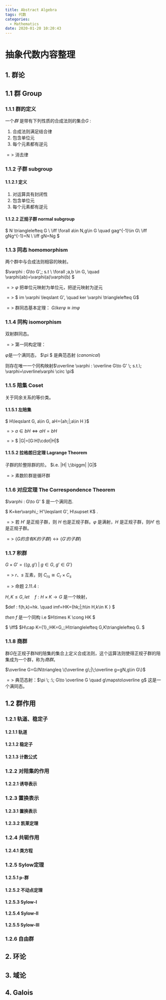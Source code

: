 ```yaml
---
title: Abstract Algebra
tags: 代数
categories:
  - Mathematics
date: 2020-01-20 10:20:43
---
```


# 抽象代数内容整理

## 1. 群论

## 1.1 群 Group

### 1.1.1 群的定义

一个*群* 是带有下列性质的合成法则的集合$G$ :

1. 合成法则满足结合律
2. 包含单位元
3. 每个元素都有逆元



$=>$ 消去律



### 1.1.2 子群 subgroup

#### 1.1.2.1 定义

1. 对运算具有封闭性
2. 包含单位元
3. 每个元素都有逆元



#### 1.1.2.2 正规子群 normal subgroup

$ N \trianglelefteq G \\ \iff \forall a\in N,g\in G \quad gag^{-1}\in G\\ \iff gNg^{-1}=N \\ \iff gN=Ng $



### 1.1.3 同态 homomorphism

两个群中与合成法则相容的映射。

$\varphi : G\to G',\; s.t \\ \forall \;a,b \in G, \quad \varphi(ab)=\varphi(a)\varphi(b)  $



$=>$ $\varphi$ 把单位元映射为单位元，把逆元映射为逆元

$=>$ $ im \varphi \leqslant G', \quad ker \varphi \trianglelefteq G$ 

$=>$ 群同态基本定理： $G/ker\varphi \;\cong\; im\varphi$



### 1.1.4 同构 isomorphism 

双射群同态。



$=>$ 第一同构定理：

 $ \varphi$是一个满同态， $\pi $ 是典范态射 $(canonical)$ 

则存在唯一一个同构映射$\overline \varphi : \overline G\to G' \; s.t.\; \varphi=\overline\varphi \circ \pi$



### 1.1.5 陪集 Coset

关于同余关系的等价类。

#### 1.1.5.1 左陪集 

$ H\leqslant G, a\in G, aH=\{ah\;|\;a\in H  \}$ 



$=>$ $a\in bH \Leftrightarrow aH=bH$

$=>$ $ |G|=[G:H]\cdot|H|$



#### 1.1.5.2 拉格朗日定理 Lagrange Theorem

子群的阶整除群的阶。 $i.e. |H| \;\biggm| |G|$



$=>$ 素数阶群是循环群

  

### 1.1.6 对应定理 The Correspondence Theorem 

$\varphi : G\to G' $ 是一个满同态.

$ K=ker\varphi,\; H'\leqslant G', H\supset K$ .

$=>$ 若 $H'$ 是正规子群，则 $H$ 也是正规子群。$\varphi$ 是满射，$H$ 是正规子群，则$H'$ 也是正规子群。

$=>$ $\{G的含有K的子群 \}\longleftrightarrow \{G'的子群\}$



### 1.1.7 积群

$G\times G'=\{(g,g') \;|\;g\in G,\; g'\in G'\}$



$=>$ $r$、$s$ 互素，则 $C_{rs}\cong C_r\times C_s$

$=>$ 命题 $2.11.4$ :

$H,K \leqslant G, let \quad f:H\times K \to G$ 是一个映射，

$def : f(h,k)=hk. \quad imf=HK=\{hk\;|\;h\in H,k\in K \} $

$then$ $f$  是一个同构   i.e  $H\times K \cong HK $ 

$ \iff$ $H\cap K={1},\;HK=G,\;\;H\trianglelefteq G,K\trianglelefteq G.  $



### 1.1.8 商群

群$G$在正规子群$N$的陪集的集合上定义合成法则，这个运算法则使得正规子群的陪集成为一个群，称为*商群*。

$\overline G=G/N\triangleq \{\overline g\;|\;\overline g=gN,g\in G\}$



$=>$ 典范态射：$\pi \; :\; G\to \overline G \quad g\mapsto\overline g$  	这是一个满同态。







## 1.2 群作用

### 1.2.1 轨道、稳定子

#### 1.2.1.1 轨道

#### 1.2.1.2 稳定子

#### 1.2.1.3 计数公式



### 1.2.2 对陪集的作用

#### 1.2.2.1 诱导表示

#### 



### 1.2.3 置换表示

#### 1.2.3.1 置换表示

#### 1.2.3.2 凯莱定理



### 1.2.4 共轭作用

####  1.2.4.1 类方程



### 1.2.5 Sylow定理

#### 1.2.5.1 p-群

#### 1.2.5.2 不动点定理

#### 1.2.5.3 Sylow-I 

#### 1.2.5.4 Sylow-II

#### 1.2.5.5 Sylow-III



### 1.2.6 自由群





## 2. 环论

## 3. 域论

## 4. Galois

